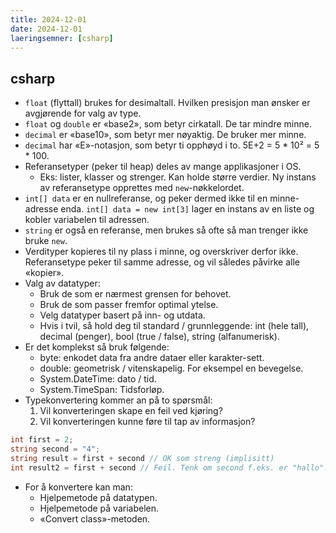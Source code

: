 ```yaml
---
title: 2024-12-01
date: 2024-12-01
laeringsemner: [csharp]
---
```

## csharp
- `float` (flyttall) brukes for desimaltall. Hvilken presisjon man ønsker er avgjørende for valg av type.
- `float` og `double` er «base2», som betyr cirkatall. De tar mindre minne.
- `decimal` er «base10», som betyr mer nøyaktig. De bruker mer minne.
- `decimal` har «E»-notasjon, som betyr ti opphøyd i to. 5E+2 = 5 * 10² = 5 * 100.
- Referansetyper (peker til heap) deles av mange applikasjoner i OS.
    - Eks: lister, klasser og strenger. Kan holde større verdier. Ny instans av referansetype opprettes med `new`-nøkkelordet.
- `int[] data` er en nullreferanse, og peker dermed ikke til en minne-adresse enda. `int[] data = new int[3]` lager en instans av en liste og kobler variabelen til adressen.
- `string` er også en referanse, men brukes så ofte så man trenger ikke bruke `new`.
- Verdityper kopieres til ny plass i minne, og overskriver derfor ikke. Referansetype peker til samme adresse, og vil således påvirke alle «kopier».
- Valg av datatyper:
    - Bruk de som er nærmest grensen for behovet.
    - Bruk de som passer fremfor optimal ytelse.
    - Velg datatyper basert på inn- og utdata.
    - Hvis i tvil, så hold deg til standard / grunnleggende: int (hele tall), decimal (penger), bool (true / false), string (alfanumerisk).
- Er det komplekst så bruk følgende:
    - byte: enkodet data fra andre dataer eller karakter-sett.
    - double: geometrisk / vitenskapelig. For eksempel en bevegelse.
    - System.DateTime: dato / tid.
    - System.TimeSpan: Tidsforløp.
- Typekonvertering kommer an på to spørsmål:
    1. Vil konverteringen skape en feil ved kjøring?
    2. Vil konverteringen kunne føre til tap av informasjon?
```csharp
int first = 2;
string second = "4";
string result = first + second // OK som streng (implisitt)
int result2 = first + second // Feil. Tenk om second f.eks. er "hallo".
```
- For å konvertere kan man:
    - Hjelpemetode på datatypen.
    - Hjelpemetode på variabelen.
    - «Convert class»-metoden.
